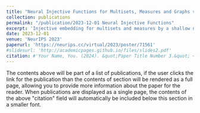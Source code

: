 ```yaml
---
title: "Neural Injective Functions for Multisets, Measures and Graphs via a Finite Witness Theorem "
collection: publications
permalink: "/publication/2023-12-01 Neural Injective Functions"
excerpt: 'Injective embedding for multisets and measures by a shallow neural network'
date: 2023-12-01
venue: 'NeurIPS 2023'
paperurl: 'https://neurips.cc/virtual/2023/poster/71561'
#slidesurl: 'http://academicpages.github.io/files/slides2.pdf'
citation: #'Your Name, You. (2024). &quot;Paper Title Number 3.&quot; <i>GitHub Journal of Bugs</i>. 1(3).'
---
```


The contents above will be part of a list of publications, if the user clicks the link for the publication than the contents of section will be rendered as a full page, allowing you to provide more information about the paper for the reader. When publications are displayed as a single page, the contents of the above "citation" field will automatically be included below this section in a smaller font.
